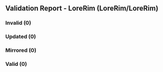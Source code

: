 ## Validation Report - LoreRim (LoreRim/LoreRim)


### Invalid (0)
### Updated (0)
### Mirrored (0)
### Valid (0)
